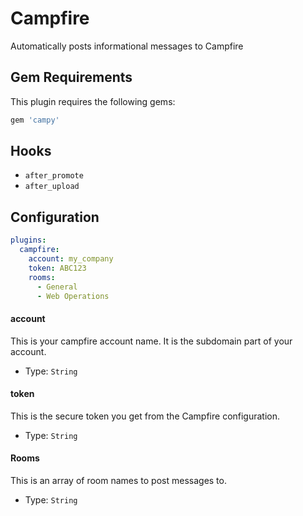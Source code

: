 Campfire
========
Automatically posts informational messages to Campfire

Gem Requirements
----------------
This plugin requires the following gems:

```ruby
gem 'campy'
```

Hooks
-----
- `after_promote`
- `after_upload`

Configuration
-------------
```yaml
plugins:
  campfire:
    account: my_company
    token: ABC123
    rooms:
      - General
      - Web Operations
```

#### account
This is your campfire account name. It is the subdomain part of your account.

- Type: `String`

#### token
This is the secure token you get from the Campfire configuration.

- Type: `String`

#### Rooms
This is an array of room names to post messages to.

- Type: `String`
